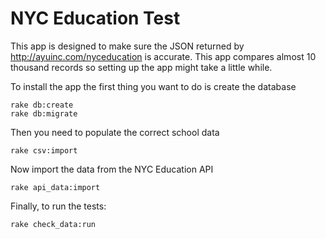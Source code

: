 NYC Education Test
======

This app is designed to make sure the JSON returned by http://ayuinc.com/nyceducation is accurate. This app compares almost 10 thousand records so setting up the app might take a little while.

To install the app the first thing you want to do is create the database

```console
rake db:create
rake db:migrate
```

Then you need to populate the correct school data

```console
rake csv:import
```

Now import the data from the NYC Education API

```console
rake api_data:import
```

Finally, to run the tests:

```console
rake check_data:run
```
